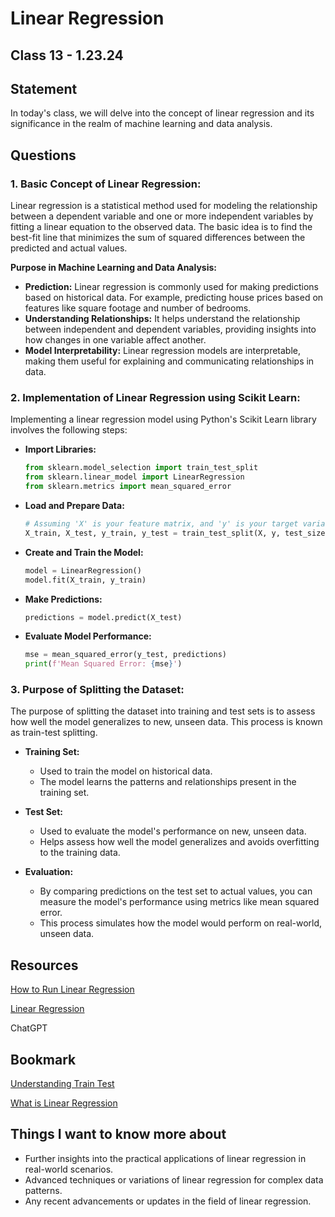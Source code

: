 # Linear Regression

## Class 13 - 1.23.24

## Statement

In today's class, we will delve into the concept of linear regression and its significance in the realm of machine learning and data analysis.

## Questions

### 1. Basic Concept of Linear Regression:

Linear regression is a statistical method used for modeling the relationship between a dependent variable and one or more independent variables by fitting a linear equation to the observed data. The basic idea is to find the best-fit line that minimizes the sum of squared differences between the predicted and actual values.

**Purpose in Machine Learning and Data Analysis:**
- **Prediction:** Linear regression is commonly used for making predictions based on historical data. For example, predicting house prices based on features like square footage and number of bedrooms.
- **Understanding Relationships:** It helps understand the relationship between independent and dependent variables, providing insights into how changes in one variable affect another.
- **Model Interpretability:** Linear regression models are interpretable, making them useful for explaining and communicating relationships in data.

### 2. Implementation of Linear Regression using Scikit Learn:

Implementing a linear regression model using Python's Scikit Learn library involves the following steps:

- **Import Libraries:**
  ```python
  from sklearn.model_selection import train_test_split
  from sklearn.linear_model import LinearRegression
  from sklearn.metrics import mean_squared_error
  ```

- **Load and Prepare Data:**
  ```python
  # Assuming 'X' is your feature matrix, and 'y' is your target variable
  X_train, X_test, y_train, y_test = train_test_split(X, y, test_size=0.2, random_state=42)
  ```

- **Create and Train the Model:**
  ```python
  model = LinearRegression()
  model.fit(X_train, y_train)
  ```

- **Make Predictions:**
  ```python
  predictions = model.predict(X_test)
  ```

- **Evaluate Model Performance:**
  ```python
  mse = mean_squared_error(y_test, predictions)
  print(f'Mean Squared Error: {mse}')
  ```

### 3. Purpose of Splitting the Dataset:

The purpose of splitting the dataset into training and test sets is to assess how well the model generalizes to new, unseen data. This process is known as train-test splitting.

- **Training Set:**
  - Used to train the model on historical data.
  - The model learns the patterns and relationships present in the training set.

- **Test Set:**
  - Used to evaluate the model's performance on new, unseen data.
  - Helps assess how well the model generalizes and avoids overfitting to the training data.

- **Evaluation:**
  - By comparing predictions on the test set to actual values, you can measure the model's performance using metrics like mean squared error.
  - This process simulates how the model would perform on real-world, unseen data.


## Resources

[How to Run Linear Regression](https://www.activestate.com/resources/quick-reads/how-to-run-linear-regressions-in-python-scikit-learn/)

[Linear Regression](https://realpython.com/linear-regression-in-python/)

ChatGPT

## Bookmark

[Understanding Train Test](https://builtin.com/data-science/train-test-split)

[What is Linear Regression](https://www.statisticssolutions.com/what-is-linear-regression/)

## Things I want to know more about

- Further insights into the practical applications of linear regression in real-world scenarios.
- Advanced techniques or variations of linear regression for complex data patterns.
- Any recent advancements or updates in the field of linear regression.